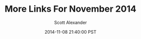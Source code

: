 ---
layout: podcast
title: "More Links For November 2014"
author: Scott Alexander
description: https://slatestarcodex.com/2014/11/08/more-links-for-november-2014/
date: 2014-11-08 21:40:00 PST
length: 3495280
duration: 874
guid: more-links-for-november-2014
---